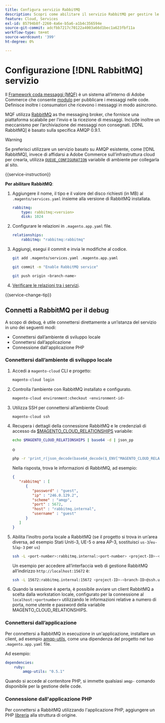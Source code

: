 ```yaml
---
title: Configura servizio RabbitMQ
description: Scopri come abilitare il servizio RabbitMQ per gestire le code di messaggi per Adobe Commerce sull’infrastruttura cloud.
feature: Cloud, Services
exl-id: 85794b8f-2260-4a6e-b5a6-a1b4c356594e
source-git-commit: adcfbb7217c70122a4003a66d1bec1a623fbf11a
workflow-type: tm+mt
source-wordcount: '399'
ht-degree: 0%

---
```


# Configurazione [!DNL RabbitMQ] servizio

Il [Framework coda messaggi (MQF)](https://experienceleague.adobe.com/docs/commerce-operations/configuration-guide/message-queues/message-queue-framework.html) è un sistema all’interno di Adobe Commerce che consente [modulo](https://glossary.magento.com/module) per pubblicare i messaggi nelle code. Definisce inoltre i consumatori che ricevono i messaggi in modo asincrono.

MQF utilizza [RabbitMQ](https://www.rabbitmq.com/) as the messaging broker, che fornisce una piattaforma scalabile per l’invio e la ricezione di messaggi. Include inoltre un meccanismo per l’archiviazione dei messaggi non consegnati. [!DNL RabbitMQ] è basato sulla specifica AMQP 0.9.1.

>[!WARNING]
>
>Se preferisci utilizzare un servizio basato su AMQP esistente, come [!DNL RabbitMQ], invece di affidarsi a Adobe Commerce sull’infrastruttura cloud per crearla, utilizza [`QUEUE_CONFIGURATION`](../environment/variables-deploy.md#queue_configuration) variabile di ambiente per collegarla al sito.

{{service-instruction}}

**Per abilitare RabbitMQ**:

1. Aggiungere il nome, il tipo e il valore del disco richiesti (in MB) al `.magento/services.yaml` insieme alla versione di RabbitMQ installata.

   ```yaml
   rabbitmq:
       type: rabbitmq:<version>
       disk: 1024
   ```

1. Configurare le relazioni in `.magento.app.yaml` file.

   ```yaml
   relationships:
       rabbitmq: "rabbitmq:rabbitmq"
   ```

1. Aggiungi, esegui il commit e invia le modifiche al codice.

   ```bash
   git add .magento/services.yaml .magento.app.yaml
   ```

   ```bash
   git commit -m "Enable RabbitMQ service"
   ```

   ```bash
   git push origin <branch-name>
   ```

1. [Verificare le relazioni tra i servizi](services-yaml.md#service-relationships).

{{service-change-tip}}

## Connetti a RabbitMQ per il debug

A scopo di debug, è utile connettersi direttamente a un’istanza del servizio in uno dei seguenti modi:

- Connettersi dall’ambiente di sviluppo locale
- Connettersi dall’applicazione
- Connessione dall&#39;applicazione PHP

### Connettersi dall’ambiente di sviluppo locale

1. Accedi a `magento-cloud` CLI e progetto:

   ```bash
   magento-cloud login
   ```

1. Controlla l’ambiente con RabbitMQ installato e configurato.

   ```bash
   magento-cloud environment:checkout <environment-id>
   ```

1. Utilizza SSH per connettersi all’ambiente Cloud:

   ```bash
   magento-cloud ssh
   ```

1. Recupera i dettagli della connessione RabbitMQ e le credenziali di accesso da [$MAGENTO_CLOUD_RELATIONSHIPS](../application/properties.md#relationships) variabile:

   ```bash
   echo $MAGENTO_CLOUD_RELATIONSHIPS | base64 -d | json_pp
   ```

   o

   ```bash
   php -r 'print_r(json_decode(base64_decode($_ENV["MAGENTO_CLOUD_RELATIONSHIPS"])));'
   ```

   Nella risposta, trova le informazioni di RabbitMQ, ad esempio:

   ```json
   {
      "rabbitmq" : [
         {
            "password" : "guest",
            "ip" : "246.0.129.2",
            "scheme" : "amqp",
            "port" : 5672,
            "host" : "rabbitmq.internal",
            "username" : "guest"
         }
      ]
   }
   ```

1. Abilita l’inoltro porta locale a RabbitMQ (se il progetto si trova in un’area diversa, ad esempio Stati Uniti-3, UE-5 o area AP-3, sostituisci ``us-3``/``eu-5``/``ap-3`` per ``us``)

   ```bash
   ssh -L <port-number>:rabbitmq.internal:<port-number> <project-ID>-<branch-ID>@ssh.us.magentosite.cloud
   ```

   Un esempio per accedere all’interfaccia web di gestione RabbitMQ all’indirizzo `http://localhost:15672` è:

   ```bash
   ssh -L 15672:rabbitmq.internal:15672 <project-ID>-<branch-ID>@ssh.us.magentosite.cloud
   ```

1. Quando la sessione è aperta, è possibile avviare un client RabbitMQ a scelta dalla workstation locale, configurato per la connessione al `localhost:<portnumber>` utilizzando le informazioni relative a numero di porta, nome utente e password della variabile MAGENTO_CLOUD_RELATIONSHIPS.

### Connettersi dall’applicazione

Per connettersi a RabbitMQ in esecuzione in un&#39;applicazione, installare un client, ad esempio [amqp-utils](https://github.com/dougbarth/amqp-utils), come una dipendenza del progetto nel tuo `.magento.app.yaml` file.

Ad esempio:

```yaml
dependencies:
    ruby:
        amqp-utils: "0.5.1"
```

Quando si accede al contenitore PHP, si immette qualsiasi `amqp-` comando disponibile per la gestione delle code.

### Connessione dall&#39;applicazione PHP

Per connettersi a RabbitMQ utilizzando l&#39;applicazione PHP, aggiungere un PHP [libreria](https://glossary.magento.com/library) alla struttura di origine.
